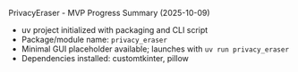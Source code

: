 PrivacyEraser - MVP Progress Summary (2025-10-09)

- uv project initialized with packaging and CLI script
- Package/module name: `privacy_eraser`
- Minimal GUI placeholder available; launches with `uv run privacy_eraser`
- Dependencies installed: customtkinter, pillow


